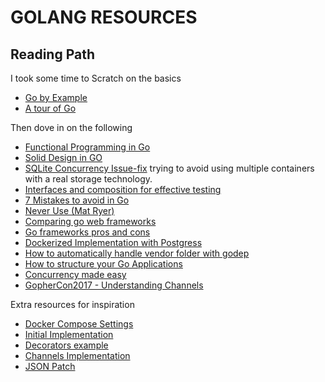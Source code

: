 # GOLANG RESOURCES

## Reading Path

I took some time to Scratch on the basics

- [Go by Example](https://gobyexample.com)
- [A tour of Go](https://tour.golang.org)

Then dove in on the following

- [Functional Programming in Go](https://medium.com/@geisonfgfg/functional-go-bc116f4c96a4)
- [Solid Design in GO](https://dave.cheney.net/2016/08/20/solid-go-design)
- [SQLite Concurrency Issue-fix](https://itnext.io/telegram-bot-in-go-concurrent-sqlite-e6176fac088e) trying to avoid using multiple containers with a real storage technology.
- [Interfaces and composition for effective testing](https://nathanleclaire.com/blog/2015/10/10/interfaces-and-composition-for-effective-unit-testing-in-golang)
- [7 Mistakes to avoid in Go](https://www.youtube.com/watch?v=29LLRKIL_TI)
- [Never Use (Mat Ryer)](https://www.youtube.com/watch?v=5DVV36uqQ4E)
- [Comparing go web frameworks](https://github.com/diyan/go-web-framework-comparsion)
- [Go frameworks pros and cons](https://nordicapis.com/7-frameworks-to-build-a-rest-api-in-go/)
- [Dockerized Implementation with Postgress](https://github.com/kisulken/bulletinApi/blob/master/main.go)
- [How to automatically handle vendor folder with godep](https://github.com/tools/godep)
- [How to structure your Go Applications](https://www.youtube.com/watch?v=VQym87o91f8)
- [Concurrency made easy](https://www.youtube.com/watch?v=DqHb5KBe7qI)
- [GopherCon2017 - Understanding Channels](https://www.youtube.com/watch?v=KBZlN0izeiY)

Extra resources for inspiration

- [Docker Compose Settings](https://github.com/kisulken/bulletinApi/blob/master/docker-compose.yml)
- [Initial Implementation](https://github.com/dedidot/simple-api-golang)
- [Decorators example](https://gist.github.com/thomasdarimont/31b26f782644c92effd0df3f7b64ef5d)
- [Channels Implementation](https://www.youtube.com/watch?v=7DXQH7bMvZ8)
- [JSON Patch](https://github.com/evanphx/json-patch)
